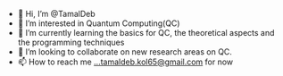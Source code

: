 - 👋 Hi, I’m @TamalDeb
- 👀 I’m interested in Quantum Computing(QC)
- 🌱 I’m currently learning the basics for QC, 
     the theoretical aspects and the programming 
     techniques
- 💞️ I’m looking to collaborate on new research areas
     on QC.
- 📫 How to reach me ...tamaldeb.kol65@gmail.com for now

<!---
TamalDeb/TamalDeb is a ✨ special ✨ repository because its `README.md` (this file) appears on your GitHub profile.
You can click the Preview link to take a look at your changes.
--->
